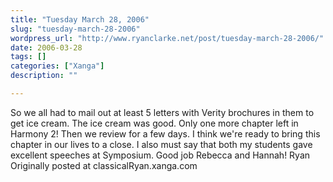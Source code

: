 ```yaml
---
title: "Tuesday March 28, 2006"
slug: "tuesday-march-28-2006"
wordpress_url: "http://www.ryanclarke.net/post/tuesday-march-28-2006/"
date: 2006-03-28
tags: []
categories: ["Xanga"]
description: ""

---
```


So we all had to mail out at least 5 letters with Verity brochures in them to get ice cream. The ice cream was good.
Only one more chapter left in Harmony 2! Then we review for a few days. I think we're ready to bring this chapter in our lives to a close.
I also must say that both my students gave excellent speeches at Symposium. Good job Rebecca and Hannah!
Ryan
Originally posted at classicalRyan.xanga.com
